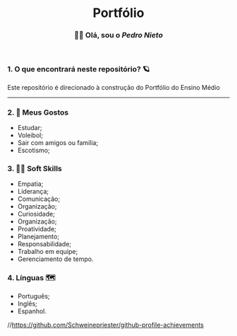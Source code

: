 <h1 align="center"> Portfólio </h1>

<h3 align="center"> 👋🏼 Olá, sou o <i>Pedro Nieto</i></h3>

<br>
 
<h3> 1. O que encontrará neste repositório? 🪐 </h3>
<p> Este repositório é direcionado à construção do Portfólio do Ensino Médio </p>
<hr>

<h3> 2. 👀 Meus Gostos</h3>
<ul>
 <li>Estudar;</li>
 <li>Voleibol;</li>
 <li>Sair com amigos ou família;</li>
 <li>Escotismo;</li>
</ul>

<h3> 3. 🤝🏼 Soft Skills </h3>
<ul>
 <li>Empatia;</li>
 <li>Liderança;</li>
 <li>Comunicação;</li>
 <li>Organização;</li>
 <li>Curiosidade;</li>
 <li>Organização;</li>
 <li>Proatividade;</li>
 <li>Planejamento;</li>
 <li>Responsabilidade;</li>
 <li>Trabalho em equipe;</li>
 <li>Gerenciamento de tempo.</li>
</ul>

<h3> 4. Línguas 🗺 </h3>
<ul>
 <li>Português;</li>
 <li>Inglês;</li>
 <li>Espanhol.</li>
</ul>

//https://github.com/Schweinepriester/github-profile-achievements
